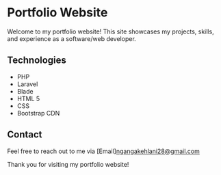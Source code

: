 # Portfolio Website

Welcome to my portfolio website! This site showcases my projects, skills, and experience as a software/web developer.

## Technologies

- PHP
- Laravel
- Blade
- HTML 5
- CSS
- Bootstrap CDN

## Contact

Feel free to reach out to me via [Email]ngangakehlani28@gmail.com

Thank you for visiting my portfolio website!
